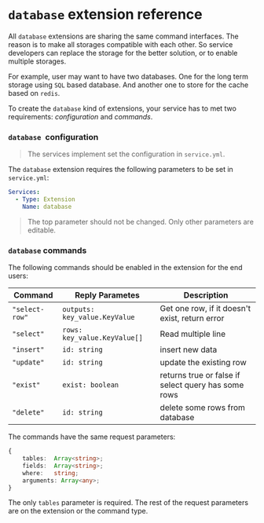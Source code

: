 
# `database` extension reference
All `database` extensions are sharing the
same command interfaces. The reason is to make all storages
compatible with each other. So service developers
can replace the storage for the better solution,
or to enable multiple storages.

For example, user may want to have two databases.
One for the long term storage using `SQL` based database.
And another one to store for the cache based on `redis`.

To create the `database` kind of extensions, your
service has to met two requirements:
*configuration* and *commands*.

### `database `configuration
> The services implement set the configuration in `service.yml`.

The `database` extension requires the following
parameters to be set in `service.yml`:

```yaml
Services:
  - Type: Extension
    Name: database
```

> The top parameter should not be changed. Only other
> parameters are editable.

### `database` commands
The following commands should be enabled in the
extension for the end users:

| Command | Reply Parametes               | Description                                         |
|---------|-------------------------------|-----------------------------------------------------|
|`"select-row"`| `outputs: key_value.KeyValue` | Get one row, if it doesn't exist, return error      |
|`"select"` | `rows: key_value.KeyValue[]`  | Read multiple line                                  |                            |
|`"insert"` | `id: string`                  | insert new data                                     |
|`"update"` | `id: string`                  | update the existing row                             |
| `"exist"` | `exist: boolean`              | returns true or false if select query has some rows |
| `"delete"` | `id: string`                  |  delete some rows from database                     |

The commands have the same request parameters:

```typescript
{
    tables:  Array<string>;
	fields:  Array<string>;
	where:   string;
	arguments: Array<any>;
}
```

The only `tables` parameter is required. The rest of the
request parameters are on the extension or the command type.
